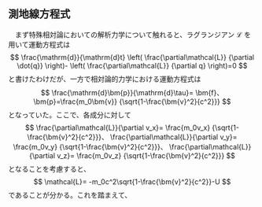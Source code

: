 
## 測地線方程式

　まず特殊相対論においての解析力学について触れると、ラグランジアン $\mathcal{L}$ を用いて運動方程式は
$$
    \frac{\mathrm{d}}{\mathrm{d}t}
    \left(
        \frac{\partial\mathcal{L}}
        {\partial \dot{q}}
    \right)-
    \left(
        \frac{\partial\mathcal{L}}
        {\partial q}
    \right)=0
$$
と書けたわけだが、一方で相対論的力学における運動方程式は
$$
    \frac{\mathrm{d}\bm{p}}{\mathrm{d}\tau}=
    \bm{f}、
    \bm{p}=\frac{m_0\bm{v}}
    {\sqrt{1-\frac{\bm{v}^2}{c^2}}}
$$
となっていた。ここで、各成分に対して
$$
    \frac{\partial\mathcal{L}}{\partial v_x}=
    \frac{m_0v_x}
    {\sqrt{1-\frac{\bm{v}^2}{c^2}}}、
    \frac{\partial\mathcal{L}}{\partial v_y}=
    \frac{m_0v_y}
    {\sqrt{1-\frac{\bm{v}^2}{c^2}}}、
    \frac{\partial\mathcal{L}}{\partial v_z}=
    \frac{m_0v_z}
    {\sqrt{1-\frac{\bm{v}^2}{c^2}}}
$$
となることを考慮すると、
$$
    \mathcal{L}=
    -m_0c^2\sqrt{1-\frac{\bm{v}^2}{c^2}}-U
$$
であることが分かる。これを踏まえて、